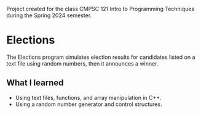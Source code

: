 Project created for the class CMPSC 121 Intro to Programming Techniques during the Spring 2024 semester.

# Elections
The Elections program simulates election results for candidates listed on a text file using random numbers, then it announces a winner.

## What I learned
- Using text files, functions, and array manipulation in C++.
- Using a random number generator and control structures. 
